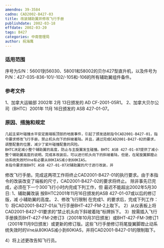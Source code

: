 ```yaml
---
amendno: 39-3584
cadno: CAD2002-B427-03
title: 改装辅助翼并修改飞行手册
publishdate: 2002-03-18
effdate: 2002-03-20
tags: B427
categories: 中南管理局
author: 祝海鹰
---
```


### 适用范围 
序号为S/N：56001到56030、58001和58002的贝尔427型直升机，以及件号为P/N：427-035-836-101/-102/-105和-106的所有辅助翼组件备件。

<!--more-->
### 参考文件
1、加拿大运输部 2002年 2月 13日颁发的 AD CF-2001-05R1。
 2、加拿大贝尔公司（BHTC）2001年 11月 16日颁发的 ASB 427-01-07。

### 原因、措施和规定 
    几起主桨叶碰撞水平安定面端板顶部的地面事件，引起了颁发适航指令CAD2001-B427-01，指令要求修改飞行手册，禁止机头向下的斜坡着陆。并且，通过完成CAD2001-B427-02的要求，调整配重的位置，减少了桨叶碰撞配重的风险。 
    BHTC决定减小整个辅助翼的高度，防止与主旋翼发生碰撞。BHTC ASB 427-01-07提供了减小整个辅助翼高度的说明。完成本改装后，可以进行机头向下的斜坡着陆，但是，在尾旋翼脚蹬止动系统失效时Vne有必要从80KIAS减小到60KIAS。 
    本指令要求按BHTC ASB 427-01-07对辅助翼的尺寸进行改装，并
  
修改飞行手册。完成这两项工作将终止CAD2001-B427-01的执行要求。由于本指令的改装改变了端板的尺寸，CAD2001-B427-02的要求将终止。 
    除非事先已完成，必须在下一个300飞行小时内完成下列工作，但
最迟不能超出2002年5月30日: 1、辅助翼改装     按BHTC2001年11月16日颁发的ASB 427-01-07或以后的修订版，减
小辅助翼的高度。 2、修改飞行限制     在完成1、的要求后，完成下列工作： 
1）将CAD2001-B427-01从飞行手册BHT-427-FM-2上取下。 
2）从仪表板上将CAD2001-B427-01要求的“禁止机头向下斜坡着陆”标牌拆下。 
3）按需插入飞行手册换页BHT-427-FM-2修订3（2001年10月31日颁发）或BHT-427-FM-3修订1（2001年11月9日颁发）或更新的修订版。这些飞行手册修订将尾旋翼脚蹬止动系统失效时的Vne从80KIAS减小到60KIAS，并将CAD2001-B427-01的限制取下。 

4）将上述更改告知飞行员。 
